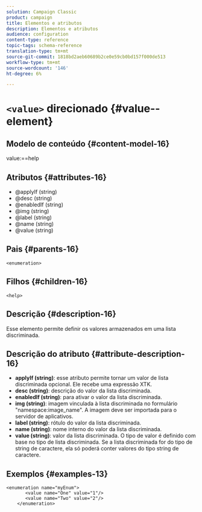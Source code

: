 ```yaml
---
solution: Campaign Classic
product: campaign
title: Elementos e atributos
description: Elementos e atributos
audience: configuration
content-type: reference
topic-tags: schema-reference
translation-type: tm+mt
source-git-commit: 1818bd2aeb60689b2ce0e59cb0bd157f000de513
workflow-type: tm+mt
source-wordcount: '146'
ht-degree: 6%

---
```



# `<value>` direcionado {#value--element}

## Modelo de conteúdo {#content-model-16}

value:==help

## Atributos {#attributes-16}

* @applyIf (string)
* @desc (string)
* @enabledIf (string)
* @img (string)
* @label (string)
* @name (string)
* @value (string)

## Pais {#parents-16}

`<enumeration>`

## Filhos {#children-16}

`<help>`

## Descrição {#description-16}

Esse elemento permite definir os valores armazenados em uma lista discriminada.

## Descrição do atributo {#attribute-description-16}

* **applyIf (string)**: esse atributo permite tornar um valor de lista discriminada opcional. Ele recebe uma expressão XTK.
* **desc (string)**: descrição do valor da lista discriminada.
* **enabledIf (string)**: para ativar o valor da lista discriminada.
* **img (string)**: imagem vinculada à lista discriminada no formulário &quot;namespace:image_name&quot;. A imagem deve ser importada para o servidor de aplicativos.
* **label (string)**: rótulo do valor da lista discriminada.
* **name (string)**: nome interno do valor da lista discriminada.
* **value (string)**: valor da lista discriminada. O tipo de valor é definido com base no tipo de lista discriminada. Se a lista discriminada for do tipo de string de caractere, ela só poderá conter valores do tipo string de caractere.

## Exemplos {#examples-13}

```
<enumeration name="myEnum">
       <value name="One" value="1"/>
       <value name="Two" value="2"/>
    </enumeration>
```

